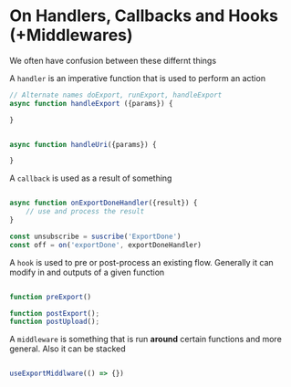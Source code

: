 # On Handlers, Callbacks and Hooks (+Middlewares)


We often have confusion between these differnt things


A `handler` is an imperative function that is used to perform an action

```typescript
// Alternate names doExport, runExport, handleExport 
async function handleExport ({params}) {

}


async function handleUri({params}) {

}


```



A `callback` is used as a result of something

```ts

async function onExportDoneHandler({result}) {
    // use and process the result
}

const unsubscribe = suscribe('ExportDone')
const off = on('exportDone', exportDoneHandler)

```




A `hook` is used to pre or post-process an existing flow. Generally it can modify in and outputs of a given function

```ts

function preExport() 

function postExport();
function postUpload();


```

A `middleware` is something that is run **around** certain functions and more general. Also it can be stacked

```typescript

useExportMiddlware(() => {})

```